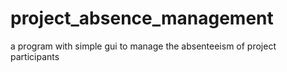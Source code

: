 # project_absence_management
a program with simple gui to manage the absenteeism of project participants
